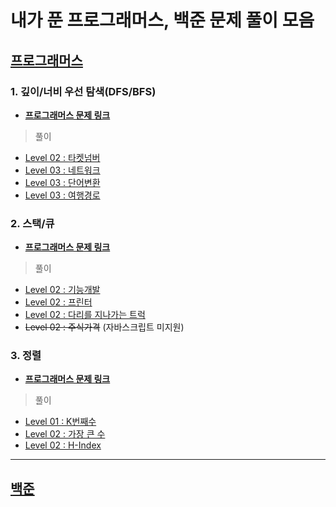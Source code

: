 # 내가 푼 프로그래머스, 백준 문제 풀이 모음

## [프로그래머스](https://programmers.co.kr/learn/challenges)

### 1. 깊이/너비 우선 탐색(DFS/BFS)

- **[프로그래머스 문제 링크](https://programmers.co.kr/learn/courses/30/parts/12421)**

> 풀이

- [Level 02 : 타켓넘버](https://github.com/Seok-CH/coding-test/blob/main/programmers/DFS-BFS/Level02-%ED%83%80%EA%B2%9F%EB%84%98%EB%B2%84.js)
- [Level 03 : 네트워크](https://github.com/Seok-CH/coding-test/blob/main/programmers/DFS-BFS/Level03-%EB%84%A4%ED%8A%B8%EC%9B%8C%ED%81%AC.js)
- [Level 03 : 단어변환](https://github.com/Seok-CH/coding-test/blob/main/programmers/DFS-BFS/Level03-%EB%8B%A8%EC%96%B4%EB%B3%80%ED%99%98.js)
- [Level 03 : 여행경로](https://github.com/Seok-CH/coding-test/blob/main/programmers/DFS-BFS/Level03-%EC%97%AC%ED%96%89%EA%B2%BD%EB%A1%9C.js)

### 2. 스택/큐

- **[프로그래머스 문제 링크](https://programmers.co.kr/learn/courses/30/parts/12081)**

> 풀이

- [Level 02 : 기능개발](https://github.com/Seok-CH/coding-test/blob/main/programmers/Stack-Queue/Level02-%EA%B8%B0%EB%8A%A5%EA%B0%9C%EB%B0%9C.js)
- [Level 02 : 프린터](https://github.com/Seok-CH/coding-test/blob/main/programmers/Stack-Queue/Level02-%ED%94%84%EB%A6%B0%ED%84%B0.js)
- [Level 02 : 다리를 지나가는 트럭](https://github.com/Seok-CH/coding-test/blob/main/programmers/Stack-Queue/Level02-%EB%8B%A4%EB%A6%AC%EB%A5%BC%20%EC%A7%80%EB%82%98%EA%B0%80%EB%8A%94%20%ED%8A%B8%EB%9F%AD.js)
- ~~Level 02 : 주식가격~~ (자바스크립트 미지원)

### 3. 정렬

- **[프로그래머스 문제 링크](https://programmers.co.kr/learn/courses/30/parts/12198)**

> 풀이

- [Level 01 : K번째수](https://github.com/Seok-CH/coding-test/blob/main/programmers/Sort/Level01-K%EB%B2%88%EC%A7%B8%EC%88%98.js)
- [Level 02 : 가장 큰 수](https://github.com/Seok-CH/coding-test/blob/main/programmers/Sort/Level02-%EA%B0%80%EC%9E%A5%20%ED%81%B0%20%EC%88%98.js)
- [Level 02 : H-Index](https://github.com/Seok-CH/coding-test/blob/main/programmers/Sort/Level02-H-Index.js)

---

## [백준](https://www.acmicpc.net/problemset)
